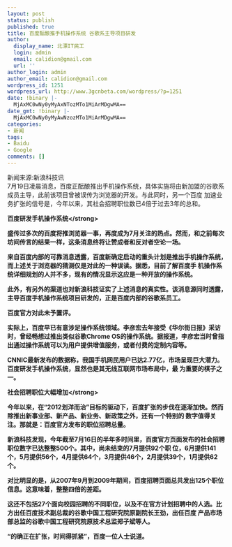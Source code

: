 ```yaml
---
layout: post
status: publish
published: true
title: 百度酝酿推手机操作系统 谷歌系主导项目研发
author:
  display_name: 北漂IT民工
  login: admin
  email: calidion@gmail.com
  url: ''
author_login: admin
author_email: calidion@gmail.com
wordpress_id: 1251
wordpress_url: http://www.3gcnbeta.com/wordpress/?p=1251
date: !binary |-
  MjAxMC0wNy0yMyAxNTozMTo1MiArMDgwMA==
date_gmt: !binary |-
  MjAxMC0wNy0yMyAwNzozMTo1MiArMDgwMA==
categories:
- 新闻
tags:
- Baidu
- Google
comments: []
---
```

<p>新闻来源:新浪科技讯<br />
7月19日凌晨消息，百度正酝酿推出手机操作系统，具体实施将由新加盟的谷歌系成员主导，此前该项目曾被误传为浏览器的开发。与此同时，另一个百度 加速业务扩张的信号是，今年以来，其社会招聘职位数已4倍于过去3年的总和。</p>
<p><strong>百度研发手机操作系统<&#47;strong></p>
<p>盛传过多次的百度将推浏览器一事，再度成为7月关注的热点。然而，和之前每次坊间传言的结果一样，这条消息终将让赞成者和反对者空论一场。</p>
<p>来自百度内部的可靠消息透露，百度新确定启动的重头计划是推出手机操作系统，而上述关于浏览器的猜测仅是对此的一种误读。据悉，目前了解百度手 机操作系统详细规划的人并不多，现有的情况显示这应是一种开放的操作系统。</p>
<p>此外，有另外的渠道也对新浪科技证实了上述消息的真实性。该消息源同时透露，主导百度手机操作系统项目研发的，正是百度内部的谷歌系员工。</p>
<p>百度官方对此未予置评。</p>
<p>实际上，百度早已有意涉足操作系统领域。李彦宏去年接受《华尔街日报》采访时，曾经畅想过推出类似谷歌Chrome OS的操作系统。据报道，李彦宏当时曾指出通过操作系统可以为用户提供增值服务，或者付费的定制内容等。</p>
<p>CNNIC最新发布的数据称，我国手机网民用户已达2.77亿，市场呈现巨大潜力。百度研发手机操作系统，显然也是其无线互联网市场布局中，最 为重要的棋子之一。</p>
<p><strong>社会招聘职位大幅增加<&#47;strong></p>
<p>今年以来，在&ldquo;2012划洋而治&rdquo;目标的驱动下，百度扩张的步伐在逐渐加快。然而除推出新事业部、新产品、新业务、新政策之外，还有一个特别的 数字值得关注。那就是：百度官方发布的职位招聘总量。</p>
<p>新浪科技发现，今年截至7月16日的半年多时间里，百度官方页面发布的社会招聘职位数字已达整整500个。其中，尚未结束的7月提供92个职 位，6月提供141个，5月提供56个，4月提供64个，3月提供46个，2月提供39个，1月提供62个。</p>
<p>对比明显的是，从2007年9月到2009年期间，百度招聘页面总共发出125个职位信息。这意味着，整整四倍的差距。</p>
<p>这还不包括27个面向校园招聘的不同职位，以及不在官方计划招聘中的人选。比方出任百度技术副总裁的谷歌中国工程研究院原副院长王劲，出任百度 产品市场部总监的谷歌中国工程研究院原技术总监郑子斌等人。</p>
<p>&ldquo;的确正在扩张，时间得抓紧&rdquo;，百度一位人士说道。</p>
